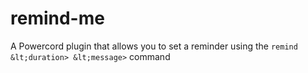 # remind-me
A Powercord plugin that allows you to set a reminder using the `remind &lt;duration> &lt;message>` command
